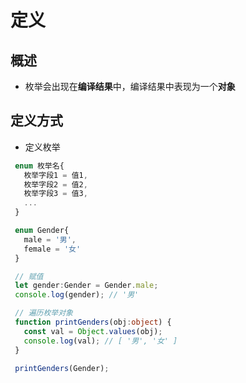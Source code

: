 # 定义

## 概述

+ 枚举会出现在**编译结果**中，编译结果中表现为一个**对象**

## 定义方式

+ 定义枚举

 ```ts
  enum 枚举名{
    枚举字段1 = 值1,
    枚举字段2 = 值2,
    枚举字段3 = 值3,
    ...
  }
  ```

 ```ts
  enum Gender{
    male = '男',
    female = '女'
  }

  // 赋值
  let gender:Gender = Gender.male;
  console.log(gender); // '男'

  // 遍历枚举对象
  function printGenders(obj:object) {
    const val = Object.values(obj);
    console.log(val); // [ '男', '女' ]
  }

  printGenders(Gender);
  ```
